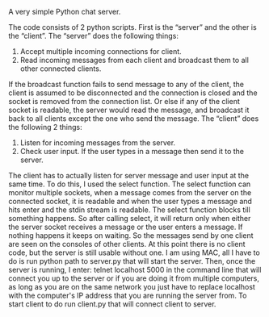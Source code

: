 A very simple Python chat server.

The code consists of 2 python scripts. First is the “server” and the other is the “client”.
The “server” does the following things: 
1. Accept multiple incoming connections for client.
2. Read incoming messages from each client and broadcast them to all other connected clients.

If the broadcast function fails to send message to any of the client, the client is assumed to be disconnected and the connection is closed and the socket is removed from the connection list. Or else if any of the client socket is readable, the server would read the message, and broadcast it back to all clients except the one who send the message.
The “client” does the following 2 things:
1. Listen for incoming messages from the server.
2. Check user input. If the user types in a message then send it to the server.

The client has to actually listen for server message and user input at the same time. To do this, I used the select function. The select function can monitor multiple sockets, when a message comes from the server on the connected socket, it is readable and when the user types a message and hits enter and the stdin stream is readable. The select function blocks till something happens. So after calling select, it will return only when either the server socket receives a message or the user enters a message. If nothing happens it keeps on waiting.
So the messages send by one client are seen on the consoles of other clients. 
At this point there is no client code, but the server is still usable without one. I am using MAC, all I have to do is run python path to server.py that will start the server. Then, once the server is running, I enter: telnet localhost 5000 in the command line that will connect you up to the server or if you are doing it from multiple computers, as long as you are on the same network you just have to replace localhost with the computer's IP address that you are running the server from. To start client to do run client.py that will connect client to server.


